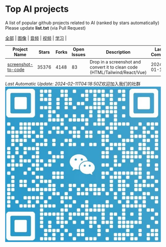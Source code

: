 # Top AI projects
A list of popular github projects related to AI (ranked by stars automatically)
Please update **list.txt** (via Pull Request)

<a href="./README.md">全部</a> |   <a href="./READMEpicture.md">图像</a> |   <a href="./READMEaudio.md">音频</a> | <a href="./READMEvideo.md">视频</a> | <a href="./READMElearn.md">学习</a> | 

| Project Name | Stars | Forks | Open Issues | Description | Last Commit |
| ------------ | ----- | ----- | ----------- | ----------- | ----------- |
| [screenshot-to-code](https://github.com/abi/screenshot-to-code) | 35376 | 4148 | 83 | Drop in a screenshot and convert it to clean code (HTML/Tailwind/React/Vue) | 2024-01-11 |

*Last Automatic Update: 2024-02-11T04:18:50Z*欢迎加入我们的社群 ![](https://raw.githubusercontent.com/mouuii/picture/master/weichat.jpg) 